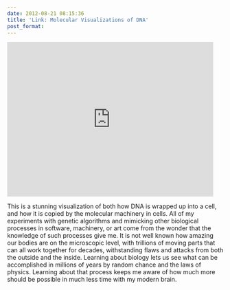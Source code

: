 ```yaml
---
date: 2012-08-21 08:15:36
title: 'Link: Molecular Visualizations of DNA'
post_format:
---
```


<iframe width="480" height="360" src="http://www.youtube.com/embed/4PKjF7OumYo?rel=0" frameborder="0" allowfullscreen></iframe>

This is a stunning visualization of both how DNA is wrapped up into a cell, and how it is copied by the molecular machinery in cells. All of my experiments with genetic algorithms and mimicking other biological processes in software, machinery, or art come from the wonder that the knowledge of such processes give me. It is not well known how amazing our bodies are on the microscopic level, with trillions of moving parts that can all work together for decades, withstanding flaws and attacks from both the outside and the inside. Learning about biology lets us see what can be accomplished in millions of years by random chance and the laws of physics. Learning about that process keeps me aware of how much more should be possible in much less time with my modern brain.


